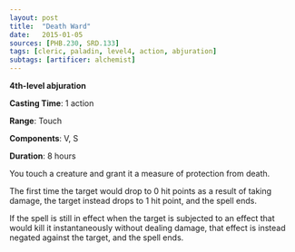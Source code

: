 ```yaml
---
layout: post
title:  "Death Ward"
date:   2015-01-05
sources: [PHB.230, SRD.133]
tags: [cleric, paladin, level4, action, abjuration]
subtags: [artificer: alchemist]
---
```


**4th-level abjuration**

**Casting Time**: 1 action

**Range**: Touch

**Components**: V, S

**Duration**: 8 hours

You touch a creature and grant it a measure of protection from death.

The first time the target would drop to 0 hit points as a result of taking damage, the target instead drops to 1 hit point, and the spell ends.

If the spell is still in effect when the target is subjected to an effect that would kill it instantaneously without dealing damage, that effect is instead negated against the target, and the spell ends.

